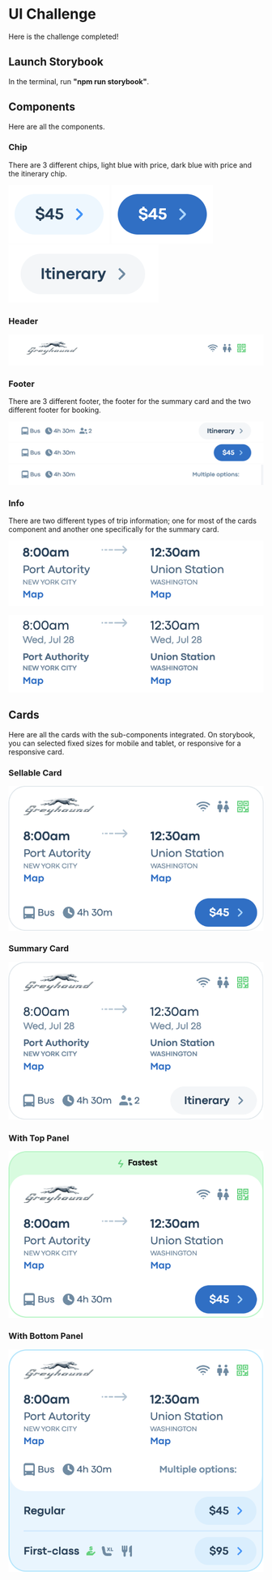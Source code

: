 # UI Challenge

Here is the challenge completed!

## Launch Storybook

In the terminal, run **"npm run storybook"**.

## Components

Here are all the components.

### Chip

There are 3 different chips, light blue with price, dark blue with price and the itinerary chip.

![image](ReadMeScreenshot/LightBlueChip.png)
![image](ReadMeScreenshot/DarkBlueChip.png)
![image](ReadMeScreenshot/Chip-Itinerary.png)

### Header

![image](ReadMeScreenshot/Header.png)

### Footer

There are 3 different footer, the footer for the summary card and the two different footer for booking.

![image](ReadMeScreenshot/FooterSummary.png)
![image](ReadMeScreenshot/FooterSellable.png)
![image](ReadMeScreenshot/FooterSellableOption.png)

### Info

There are two different types of trip information; one for most of the cards component and another one specifically for the summary card.

![image](ReadMeScreenshot/InfoDetail.png)

![image](ReadMeScreenshot/InfoDetailSummary.png)

## Cards

Here are all the cards with the sub-components integrated. On storybook, you can selected fixed sizes for mobile and tablet, or responsive for a responsive card.

### Sellable Card

![image](ReadMeScreenshot/SellableCard.png)

### Summary Card

![image](ReadMeScreenshot/SummaryCard.png)

### With Top Panel

![image](ReadMeScreenshot/TopPanelCard.png)

### With Bottom Panel

![image](ReadMeScreenshot/BottomPanelCard.png)
